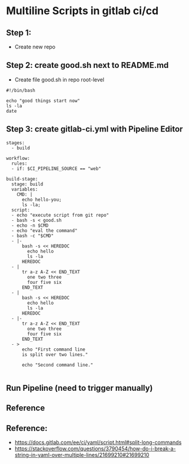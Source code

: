 # Multiline Scripts in gitlab ci/cd 

## Step 1: 

 * Create new repo

## Step 2: create good.sh next to README.md

  * Create file good.sh in repo root-level 

```
#!/bin/bash

echo "good things start now"
ls -la
date
```

## Step 3: create gitlab-ci.yml with Pipeline Editor 

```
stages:
  - build 

workflow:
  rules:
  - if: $CI_PIPELINE_SOURCE == "web"

build-stage:
  stage: build
  variables:
    CMD: |
      echo hello-you; 
      ls -la;
  script: 
  - echo "execute script from git repo"
  - bash -s < good.sh
  - echo -n $CMD
  - echo "eval the command"
  - bash -c "$CMD"
  - |-
      bash -s << HEREDOC
        echo hello 
        ls -la
      HEREDOC
  - |
      tr a-z A-Z << END_TEXT
        one two three
        four five six
      END_TEXT 
  - |
      bash -s << HEREDOC
        echo hello 
        ls -la
      HEREDOC
  - |-
      tr a-z A-Z << END_TEXT
        one two three
        four five six
      END_TEXT
  - >
      echo "First command line
      is split over two lines."

      echo "Second command line."
 

```

## Run Pipeline (need to trigger manually) 



## Reference 


## Reference:

  * https://docs.gitlab.com/ee/ci/yaml/script.html#split-long-commands
  * https://stackoverflow.com/questions/3790454/how-do-i-break-a-string-in-yaml-over-multiple-lines/21699210#21699210
